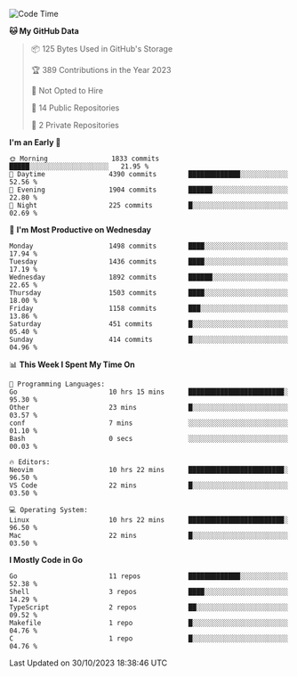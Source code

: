 <!--START_SECTION:waka-->
![Code Time](http://img.shields.io/badge/Code%20Time-183%20hrs%2036%20mins-blue)

**🐱 My GitHub Data** 

> 📦 125 Bytes Used in GitHub's Storage 
 > 
> 🏆 389 Contributions in the Year 2023
 > 
> 🚫 Not Opted to Hire
 > 
> 📜 14 Public Repositories 
 > 
> 🔑 2 Private Repositories 
 > 
**I'm an Early 🐤** 

```text
🌞 Morning                1833 commits        █████░░░░░░░░░░░░░░░░░░░░   21.95 % 
🌆 Daytime                4390 commits        █████████████░░░░░░░░░░░░   52.56 % 
🌃 Evening                1904 commits        ██████░░░░░░░░░░░░░░░░░░░   22.80 % 
🌙 Night                  225 commits         █░░░░░░░░░░░░░░░░░░░░░░░░   02.69 % 
```
📅 **I'm Most Productive on Wednesday** 

```text
Monday                   1498 commits        ████░░░░░░░░░░░░░░░░░░░░░   17.94 % 
Tuesday                  1436 commits        ████░░░░░░░░░░░░░░░░░░░░░   17.19 % 
Wednesday                1892 commits        ██████░░░░░░░░░░░░░░░░░░░   22.65 % 
Thursday                 1503 commits        ████░░░░░░░░░░░░░░░░░░░░░   18.00 % 
Friday                   1158 commits        ███░░░░░░░░░░░░░░░░░░░░░░   13.86 % 
Saturday                 451 commits         █░░░░░░░░░░░░░░░░░░░░░░░░   05.40 % 
Sunday                   414 commits         █░░░░░░░░░░░░░░░░░░░░░░░░   04.96 % 
```


📊 **This Week I Spent My Time On** 

```text
💬 Programming Languages: 
Go                       10 hrs 15 mins      ████████████████████████░   95.30 % 
Other                    23 mins             █░░░░░░░░░░░░░░░░░░░░░░░░   03.57 % 
conf                     7 mins              ░░░░░░░░░░░░░░░░░░░░░░░░░   01.10 % 
Bash                     0 secs              ░░░░░░░░░░░░░░░░░░░░░░░░░   00.03 % 

🔥 Editors: 
Neovim                   10 hrs 22 mins      ████████████████████████░   96.50 % 
VS Code                  22 mins             █░░░░░░░░░░░░░░░░░░░░░░░░   03.50 % 

💻 Operating System: 
Linux                    10 hrs 22 mins      ████████████████████████░   96.50 % 
Mac                      22 mins             █░░░░░░░░░░░░░░░░░░░░░░░░   03.50 % 
```

**I Mostly Code in Go** 

```text
Go                       11 repos            █████████████░░░░░░░░░░░░   52.38 % 
Shell                    3 repos             ████░░░░░░░░░░░░░░░░░░░░░   14.29 % 
TypeScript               2 repos             ██░░░░░░░░░░░░░░░░░░░░░░░   09.52 % 
Makefile                 1 repo              █░░░░░░░░░░░░░░░░░░░░░░░░   04.76 % 
C                        1 repo              █░░░░░░░░░░░░░░░░░░░░░░░░   04.76 % 
```




 Last Updated on 30/10/2023 18:38:46 UTC
<!--END_SECTION:waka-->
